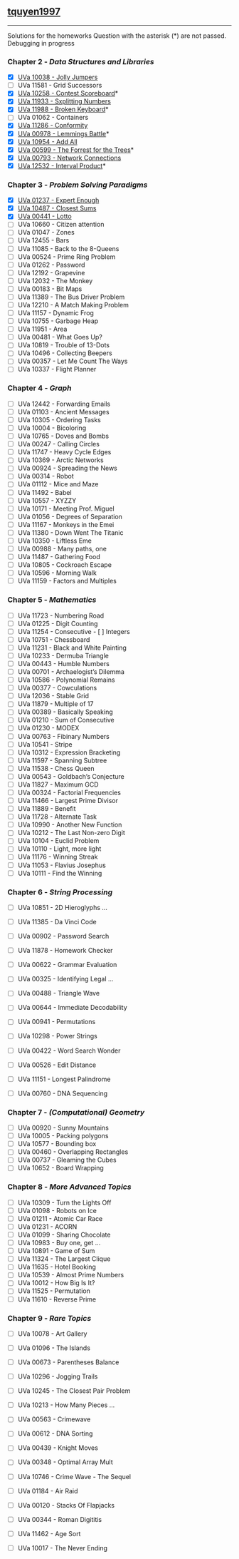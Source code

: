 ## [tquyen1997](https://github.com/tquyen1997) 
---
Solutions for the homeworks
Question with the asterisk (*) are not passed. Debugging in progress
### Chapter 2 - _Data Structures and Libraries_

- [x] [UVa 10038 - Jolly Jumpers](https://github.com/NAU-ACM/ICPC-Question-Solving/blob/master/Quyen/Chap%202/UVa%2010038%20-%20Jolly%20Jumber.cpp)
- [ ] UVa 11581 - Grid Successors 
- [x] [UVa 10258 - Contest Scoreboard](https://github.com/NAU-ACM/ICPC-Question-Solving/blob/master/Quyen/Chap%202/Uva%2010258%20-%20Contest%20Scoreboard.cpp)*
- [x] [UVa 11933 - Sxplitting Numbers](https://github.com/NAU-ACM/ICPC-Question-Solving/blob/master/Quyen/Chap%202/Uva%2011933%20-%20Splitting%20Number.cpp)
- [x] [UVa 11988 - Broken Keyboard](https://github.com/NAU-ACM/ICPC-Question-Solving/blob/master/Quyen/Chap%202/Uva%2011988%20Broken%20Keyboard.cpp)*
- [ ] UVa 01062 - Containers
- [x] [UVa 11286 - Conformity](https://github.com/NAU-ACM/ICPC-Question-Solving/blob/master/Quyen/Chap%202/Uva%2011286%20-%20Conformity.cpp)
- [x] [UVa 00978 - Lemmings Battle](https://github.com/NAU-ACM/ICPC-Question-Solving/blob/master/Quyen/Chap%202/Uva%2000987%20-%20Lemmings%20Battle.cpp)*
- [x] [UVa 10954 - Add All](https://github.com/NAU-ACM/ICPC-Question-Solving/blob/master/Quyen/Chap%202/Uva%2010954%20-%20Add%20All.cpp)
- [x] [UVa 00599 - The Forrest for the Trees](https://github.com/NAU-ACM/ICPC-Question-Solving/blob/master/Quyen/Chap%202/Uva%2000599%20-%20The%20Forest%20For%20The%20Tree.cpp)*
- [x] [UVa 00793 - Network Connections](https://github.com/NAU-ACM/ICPC-Question-Solving/blob/master/Quyen/Chap%202/Uva793%20Network%20Connection.cpp)
- [x] [UVa 12532 - Interval Product](https://github.com/NAU-ACM/ICPC-Question-Solving/blob/master/Quyen/Chap%202/Uva%2012532%20-%20Interval%20Product.cpp)*

### Chapter 3 - _Problem Solving Paradigms_

- [x] [UVa 01237 - Expert Enough](https://github.com/NAU-ACM/ICPC-Question-Solving/blob/master/Quyen/Chap%203/Uva%2001237%20-%20Expert%20Enough.cpp)
- [x] [UVa 10487 - Closest Sums](https://github.com/NAU-ACM/ICPC-Question-Solving/blob/master/Quyen/Chap%203/Uva%2010487%20-%20Closest%20Sum.cpp) 
- [x] [UVa 00441 - Lotto](https://github.com/NAU-ACM/ICPC-Question-Solving/blob/master/Quyen/Chap%203/Uva%20441%20-%20Lotto.cpp) 
- [ ] UVa 10660 - Citizen attention 
- [ ] UVa 01047 - Zones 
- [ ] UVa 12455 - Bars
- [ ] UVa 11085 - Back to the 8-Queens 
- [ ] UVa 00524 - Prime Ring Problem
- [ ] UVa 01262 - Password 
- [ ] UVa 12192 - Grapevine 
- [ ] UVa 12032 - The Monkey  
- [ ] UVa 00183 - Bit Maps  
- [ ] UVa 11389 - The Bus Driver Problem 
- [ ] UVa 12210 - A Match Making Problem  					
- [ ] UVa 11157 - Dynamic Frog
- [ ] UVa 10755 - Garbage Heap  
- [ ] UVa 11951 - Area  	
- [ ] UVa 00481 - What Goes Up? 
- [ ] UVa 10819 - Trouble of 13-Dots 
- [ ] UVa 10496 - Collecting Beepers 
- [ ] UVa 00357 - Let Me Count The Ways 		
- [ ] UVa 10337 - Flight Planner

### Chapter 4 - _Graph_

- [ ] UVa 12442 - Forwarding Emails 
- [ ] UVa 01103 - Ancient Messages 
- [ ] UVa 10305 - Ordering Tasks		
- [ ] UVa 10004 - Bicoloring 	
- [ ] UVa 10765 - Doves and Bombs 
- [ ] UVa 00247 - Calling Circles
- [ ] UVa 11747 - Heavy Cycle Edges 
- [ ] UVa 10369 - Arctic Networks  
- [ ] UVa 00924 - Spreading the News 
- [ ] UVa 00314 - Robot 
- [ ] UVa 01112 - Mice and Maze  
- [ ] UVa 11492 - Babel  
- [ ] UVa 10557 - XYZZY 
- [ ] UVa 10171 - Meeting Prof. Miguel 
- [ ] UVa 01056 - Degrees of Separation  
- [ ] UVa 11167 - Monkeys in the Emei 
- [ ] UVa 11380 - Down Went The Titanic 
- [ ] UVa 10350 - Liftless Eme  
- [ ] UVa 00988 - Many paths, one 	
- [ ] UVa 11487 - Gathering Food 
- [ ] UVa 10805 - Cockroach Escape 		
- [ ] UVa 10596  - Morning Walk 
- [ ] UVa 11159 - Factors and Multiples

### Chapter 5 - _Mathematics_

- [ ] UVa 11723 - Numbering Road	
- [ ] UVa 01225 - Digit Counting 
- [ ] UVa 11254 - Consecutive - [ ] Integers 
- [ ] UVa 10751 - Chessboard 
- [ ] UVa 11231 - Black and White Painting 
- [ ] UVa 10233 - Dermuba Triangle 
- [ ] UVa 00443 - Humble Numbers  
- [ ] UVa 00701 - Archaelogist’s Dilemma 
- [ ] UVa 10586 - Polynomial Remains
- [ ] UVa 00377 - Cowculations 
- [ ] UVa 12036 - Stable Grid  
- [ ] UVa 11879 - Multiple of 17 
- [ ] UVa 00389 - Basically Speaking 
- [ ] UVa 01210 - Sum of Consecutive  
- [ ] UVa 01230 - MODEX 
- [ ] UVa 00763 - Fibinary Numbers  
- [ ] UVa 10541 - Stripe 
- [ ] UVa 10312 - Expression Bracketing 
- [ ] UVa 11597 - Spanning Subtree  
- [ ] UVa 11538 - Chess Queen  
- [ ] UVa 00543 - Goldbach’s Conjecture  
- [ ] UVa 11827 - Maximum GCD  
- [ ] UVa 00324 - Factorial Frequencies 
- [ ] UVa 11466 - Largest Prime Divisor 
- [ ] UVa 11889 - Benefit  
- [ ] UVa 11728 - Alternate Task 
- [ ] UVa 10990 - Another New Function  
- [ ] UVa 10212 - The Last Non-zero Digit 
- [ ] UVa 10104 - Euclid Problem 
- [ ] UVa 10110 - Light, more light 
- [ ] UVa 11176 - Winning Streak 
- [ ] UVa 11053 - Flavius Josephus 
- [ ] UVa 10111 - Find the Winning

### Chapter 6 - _String Processing_

- [ ] UVa 10851 - 2D Hieroglyphs ...
- [ ] UVa 11385 - Da Vinci Code
- [ ] UVa 00902 - Password Search
- [ ] UVa 11878 - Homework Checker
- [ ] UVa 00622 - Grammar Evaluation
- [ ] UVa 00325 - Identifying Legal ...
- [ ] UVa 00488 - Triangle Wave
- [ ] UVa 00644 - Immediate Decodability
- [ ] UVa 00941 - Permutations
- [ ] UVa 10298 - Power Strings
- [ ] UVa 00422 - Word Search Wonder
- [ ] UVa 00526 - Edit Distance
- [ ] UVa 11151 - Longest Palindrome
- [ ] UVa 00760 - DNA Sequencing 


### Chapter 7 - _(Computational) Geometry_

- [ ] UVa 00920 - Sunny Mountains
- [ ] UVa 10005 - Packing polygons 
- [ ] UVa 10577 - Bounding box
- [ ] UVa 00460 - Overlapping Rectangles
- [ ] UVa 00737 - Gleaming the Cubes
- [ ] UVa 10652 - Board Wrapping

### Chapter 8 - _More Advanced Topics_

- [ ] UVa 10309 - Turn the Lights Off
- [ ] UVa 01098 - Robots on Ice 
- [ ] UVa 01211 - Atomic Car Race 
- [ ] UVa 01231 - ACORN
- [ ] UVa 01099 - Sharing Chocolate
- [ ] UVa 10983 - Buy one, get ... 
- [ ] UVa 10891 - Game of Sum
- [ ] UVa 11324 - The Largest Clique
- [ ] UVa 11635 - Hotel Booking
- [ ] UVa 10539 - Almost Prime Numbers
- [ ] UVa 10012 - How Big Is It?
- [ ] UVa 11525 - Permutation
- [ ] UVa 11610 - Reverse Prime

### Chapter 9 - _Rare Topics_

- [ ] UVa 10078 - Art Gallery
- [ ] UVa 01096 - The Islands
- [ ] UVa 00673 - Parentheses Balance
- [ ] UVa 10296 - Jogging Trails
- [ ] UVa 10245 - The Closest Pair Problem 
- [ ] UVa 10213 - How Many Pieces ...
- [ ] UVa 00563 - Crimewave
- [ ] UVa 00612 - DNA Sorting 
- [ ] UVa 00439 - Knight Moves
- [ ] UVa 00348 - Optimal Array Mult 
- [ ] UVa 10746 - Crime Wave - The Sequel
- [ ] UVa 01184 - Air Raid
- [ ] UVa 00120 - Stacks Of Flapjacks
- [ ] UVa 00344 - Roman Digititis 
- [ ] UVa 11462 - Age Sort
- [ ] UVa 10017 - The Never Ending

